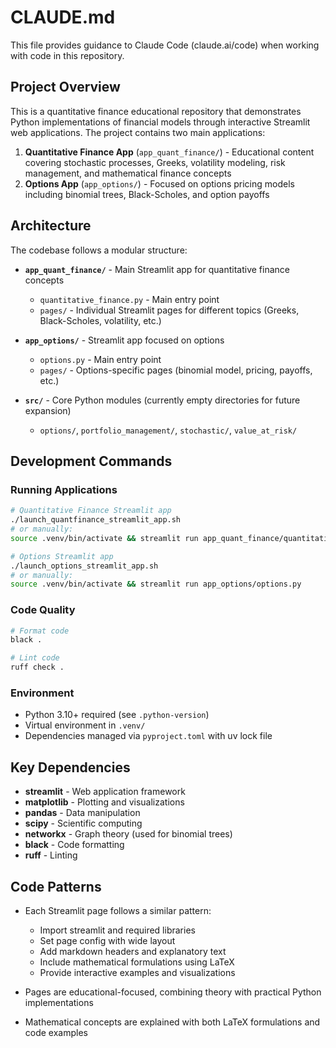 # CLAUDE.md

This file provides guidance to Claude Code (claude.ai/code) when working with code in this repository.

## Project Overview

This is a quantitative finance educational repository that demonstrates Python implementations of financial models through interactive Streamlit web applications. The project contains two main applications:

1. **Quantitative Finance App** (`app_quant_finance/`) - Educational content covering stochastic processes, Greeks, volatility modeling, risk management, and mathematical finance concepts
2. **Options App** (`app_options/`) - Focused on options pricing models including binomial trees, Black-Scholes, and option payoffs

## Architecture

The codebase follows a modular structure:

- **`app_quant_finance/`** - Main Streamlit app for quantitative finance concepts
  - `quantitative_finance.py` - Main entry point
  - `pages/` - Individual Streamlit pages for different topics (Greeks, Black-Scholes, volatility, etc.)

- **`app_options/`** - Streamlit app focused on options
  - `options.py` - Main entry point
  - `pages/` - Options-specific pages (binomial model, pricing, payoffs, etc.)

- **`src/`** - Core Python modules (currently empty directories for future expansion)
  - `options/`, `portfolio_management/`, `stochastic/`, `value_at_risk/`

## Development Commands

### Running Applications
```bash
# Quantitative Finance Streamlit app
./launch_quantfinance_streamlit_app.sh
# or manually:
source .venv/bin/activate && streamlit run app_quant_finance/quantitative_finance.py

# Options Streamlit app
./launch_options_streamlit_app.sh
# or manually:
source .venv/bin/activate && streamlit run app_options/options.py
```

### Code Quality
```bash
# Format code
black .

# Lint code
ruff check .
```

### Environment
- Python 3.10+ required (see `.python-version`)
- Virtual environment in `.venv/`
- Dependencies managed via `pyproject.toml` with uv lock file

## Key Dependencies

- **streamlit** - Web application framework
- **matplotlib** - Plotting and visualizations
- **pandas** - Data manipulation
- **scipy** - Scientific computing
- **networkx** - Graph theory (used for binomial trees)
- **black** - Code formatting
- **ruff** - Linting

## Code Patterns

- Each Streamlit page follows a similar pattern:
  - Import streamlit and required libraries
  - Set page config with wide layout
  - Add markdown headers and explanatory text
  - Include mathematical formulations using LaTeX
  - Provide interactive examples and visualizations

- Pages are educational-focused, combining theory with practical Python implementations
- Mathematical concepts are explained with both LaTeX formulations and code examples